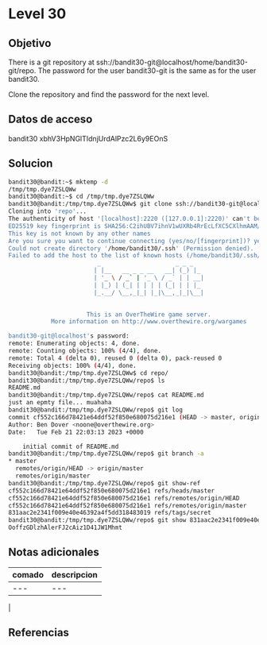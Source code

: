 
# Level 30

## Objetivo
There is a git repository at ssh://bandit30-git@localhost/home/bandit30-git/repo. The password for the user bandit30-git is the same as for the user bandit30.

Clone the repository and find the password for the next level.

## Datos de acceso

bandit30
xbhV3HpNGlTIdnjUrdAlPzc2L6y9EOnS

## Solucion
``` bash 
bandit30@bandit:~$ mktemp -d
/tmp/tmp.dye7ZSLQWw
bandit30@bandit:~$ cd /tmp/tmp.dye7ZSLQWw
bandit30@bandit:/tmp/tmp.dye7ZSLQWw$ git clone ssh://bandit30-git@localhost:2220/home/bandit30-git/repo
Cloning into 'repo'...
The authenticity of host '[localhost]:2220 ([127.0.0.1]:2220)' can't be established.
ED25519 key fingerprint is SHA256:C2ihUBV7ihnV1wUXRb4RrEcLfXC5CXlhmAAM/urerLY.
This key is not known by any other names
Are you sure you want to continue connecting (yes/no/[fingerprint])? yes
Could not create directory '/home/bandit30/.ssh' (Permission denied).
Failed to add the host to the list of known hosts (/home/bandit30/.ssh/known_hosts).
                         _                     _ _ _   
                        | |__   __ _ _ __   __| (_) |_ 
                        | '_ \ / _` | '_ \ / _` | | __|
                        | |_) | (_| | | | | (_| | | |_ 
                        |_.__/ \__,_|_| |_|\__,_|_|\__|
                                                       

                      This is an OverTheWire game server. 
            More information on http://www.overthewire.org/wargames

bandit30-git@localhost's password: 
remote: Enumerating objects: 4, done.
remote: Counting objects: 100% (4/4), done.
remote: Total 4 (delta 0), reused 0 (delta 0), pack-reused 0
Receiving objects: 100% (4/4), done.
bandit30@bandit:/tmp/tmp.dye7ZSLQWw$ cd repo/
bandit30@bandit:/tmp/tmp.dye7ZSLQWw/repo$ ls
README.md
bandit30@bandit:/tmp/tmp.dye7ZSLQWw/repo$ cat README.md 
just an epmty file... muahaha
bandit30@bandit:/tmp/tmp.dye7ZSLQWw/repo$ git log
commit cf552c166d78421e64ddf52f850e680075d216e1 (HEAD -> master, origin/master, origin/HEAD)
Author: Ben Dover <noone@overthewire.org>
Date:   Tue Feb 21 22:03:13 2023 +0000

    initial commit of README.md
bandit30@bandit:/tmp/tmp.dye7ZSLQWw/repo$ git branch -a
* master
  remotes/origin/HEAD -> origin/master
  remotes/origin/master
bandit30@bandit:/tmp/tmp.dye7ZSLQWw/repo$ git show-ref
cf552c166d78421e64ddf52f850e680075d216e1 refs/heads/master
cf552c166d78421e64ddf52f850e680075d216e1 refs/remotes/origin/HEAD
cf552c166d78421e64ddf52f850e680075d216e1 refs/remotes/origin/master
831aac2e2341f009e40e46392a4f5dd318483019 refs/tags/secret
bandit30@bandit:/tmp/tmp.dye7ZSLQWw/repo$ git show 831aac2e2341f009e40e46392a4f5dd318483019
OoffzGDlzhAlerFJ2cAiz1D41JW1Mhmt

```

## Notas adicionales

| comado | descripcion |
|----------|-------------|
| ---| ---
|

## Referencias